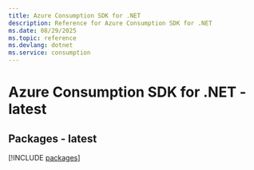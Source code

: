 ```yaml
---
title: Azure Consumption SDK for .NET
description: Reference for Azure Consumption SDK for .NET
ms.date: 08/29/2025
ms.topic: reference
ms.devlang: dotnet
ms.service: consumption
---
```

# Azure Consumption SDK for .NET - latest
## Packages - latest
[!INCLUDE [packages](consumption-index.md)]